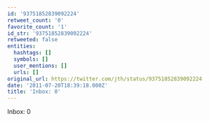 ```yaml
---
id: '93751852839092224'
retweet_count: '0'
favorite_count: '1'
id_str: '93751852839092224'
retweeted: false
entities:
  hashtags: []
  symbols: []
  user_mentions: []
  urls: []
original_url: https://twitter.com/jth/status/93751852839092224
date: '2011-07-20T18:39:18.000Z'
title: 'Inbox: 0'
---
```


Inbox: 0